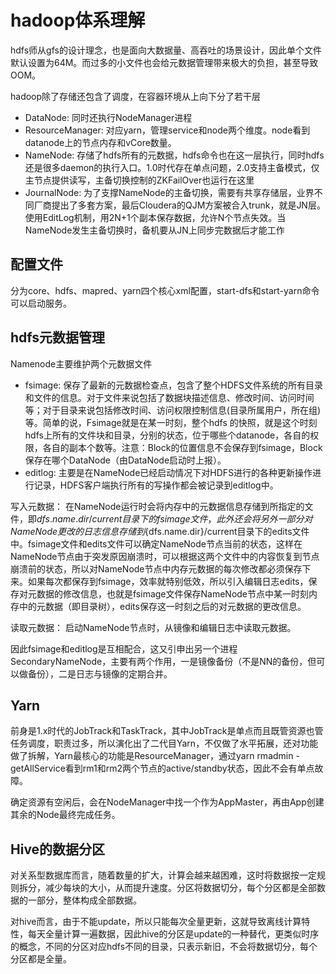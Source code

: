 # hadoop体系理解

hdfs师从gfs的设计理念，也是面向大数据量、高吞吐的场景设计，因此单个文件默认设置为64M。而过多的小文件也会给元数据管理带来极大的负担，甚至导致OOM。

hadoop除了存储还包含了调度，在容器环境从上向下分了若干层

* DataNode: 同时还执行NodeManager进程
* ResourceManager: 对应yarn，管理service和node两个维度。node看到datanode上的节点内存和vCore数量。
* NameNode: 存储了hdfs所有的元数据，hdfs命令也在这一层执行，同时hdfs还是很多daemon的执行入口。1.0时代存在单点问题，2.0支持主备模式，仅主节点提供读写，主备切换控制的ZKFailOver也运行在这里
* JournalNode: 为了支撑NameNode的主备切换，需要有共享存储层，业界不同厂商提出了多套方案，最后Cloudera的QJM方案被合入trunk，就是JN层。使用EditLog机制，用2N+1个副本保存数据，允许N个节点失效。当NameNode发生主备切换时，备机要从JN上同步完数据后才能工作

配置文件
--
分为core、hdfs、mapred、yarn四个核心xml配置，start-dfs和start-yarn命令可以启动服务。

hdfs元数据管理
--
Namenode主要维护两个元数据文件

* fsimage: 保存了最新的元数据检查点，包含了整个HDFS文件系统的所有目录和文件的信息。对于文件来说包括了数据块描述信息、修改时间、访问时间等；对于目录来说包括修改时间、访问权限控制信息(目录所属用户，所在组)等。简单的说，Fsimage就是在某一时刻，整个hdfs 的快照，就是这个时刻hdfs上所有的文件块和目录，分别的状态，位于哪些个datanode，各自的权限，各自的副本个数等。注意：Block的位置信息不会保存到fsimage，Block保存在哪个DataNode（由DataNode启动时上报）。
* editlog: 主要是在NameNode已经启动情况下对HDFS进行的各种更新操作进行记录，HDFS客户端执行所有的写操作都会被记录到editlog中。

写入元数据： 在NameNode运行时会将内存中的元数据信息存储到所指定的文件，即${dfs.name.dir}/current目录下的fsimage文件，此外还会将另外一部分对NameNode更改的日志信息存储到${dfs.name.dir}/current目录下的edits文件中。fsimage文件和edits文件可以确定NameNode节点当前的状态，这样在NameNode节点由于突发原因崩溃时，可以根据这两个文件中的内容恢复到节点崩溃前的状态，所以对NameNode节点中内存元数据的每次修改都必须保存下来。如果每次都保存到fsimage，效率就特别低效，所以引入编辑日志edits，保存对元数据的修改信息，也就是fsimage文件保存NameNode节点中某一时刻内存中的元数据（即目录树），edits保存这一时刻之后的对元数据的更改信息。

读取元数据： 启动NameNode节点时，从镜像和编辑日志中读取元数据。

因此fsimage和editlog是互相配合，这又引申出另一个进程SecondaryNameNode，主要有两个作用，一是镜像备份（不是NN的备份，但可以做备份），二是日志与镜像的定期合并。

Yarn
--
前身是1.x时代的JobTrack和TaskTrack，其中JobTrack是单点而且既管资源也管任务调度，职责过多，所以演化出了二代目Yarn，不仅做了水平拓展，还对功能做了拆解，Yarn最核心的功能是ResourceManager，通过yarn rmadmin -getAllService看到rm1和rm2两个节点的active/standby状态，因此不会有单点故障。

确定资源有空闲后，会在NodeManager中找一个作为AppMaster，再由App创建其余的Node最终完成任务。

Hive的数据分区
--
对关系型数据库而言，随着数量的扩大，计算会越来越困难，这时将数据按一定规则拆分，减少每块的大小，从而提升速度。分区将数据切分，每个分区都是全部数据的一部分，整体构成全部数据。

对hive而言，由于不能update，所以只能每次全量更新，这就导致离线计算特性，每天全量计算一遍数据，因此hive的分区是update的一种替代，更类似时序的概念，不同的分区对应hdfs不同的目录，只表示新旧，不会将数据切分，每个分区都是全量。